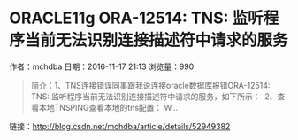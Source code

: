 # ORACLE11g ORA-12514: TNS: 监听程序当前无法识别连接描述符中请求的服务
作者：mchdba
日期：2016-11-17 21:13
浏览量：990
> 简介：1、TNS连接错误同事跟我说连接oracle数据库报错ORA-12514: TNS: 监听程序当前无法识别连接描述符中请求的服务，如下所示：  2、查看本地TNSPING查看本地的tns配置：   W...

 链接：http://blog.csdn.net/mchdba/article/details/52949382
